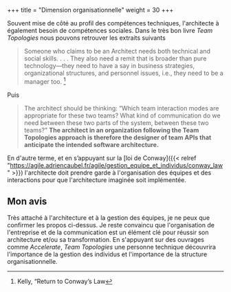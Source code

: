 +++
title = "Dimension organisationnelle"
weight = 30
+++

Souvent mise de côté au profil des compétences techniques, l'architecte à également besoin de compétences sociales. Dans le très bon livre *Team Topologies* nous pouvons retrouver les extraits suivants

> Someone who claims to be an Architect needs both technical and social skills. . . . They also need a remit that is broader than pure technology—they need to have a say in business strategies, organizational structures, and personnel issues, i.e., they need to be a manager too. [^1]

Puis

> The architect should be thinking: “Which team interaction modes are appropriate for these two teams? What kind of communication do we need between these two parts of the system, between these two teams?” **The architect in an organization following the Team Topologies approach is therefore the designer of team APIs that anticipate the intended software architecture.**

En d'autre terme, et en s’appuyant sur la [loi de Conway]({{< relref "https://agile.adriencaubel.fr/agile/gestion_equipe_et_individus/conway_law" >}}) l'architecte doit prendre garde à l'organisation des équipes et des interactions pour que l'architecture imaginée soit implémentée.

## Mon avis
Très attaché à l'architecture et à la gestion des équipes, je ne peux que confirmer les propos ci-dessus. Je reste convaincu que l'organisation de l'entreprise et de la communication est un élément clé pour réussir son architecture et/ou sa transformation. En s'appuyant sur des ouvrages comme *Accelerate*, *Team Topologies* une personne technique découvrira l'importance de la gestion des individus et l'importance de la structure organisationnelle.

[^1]: Kelly, “Return to Conway’s Law